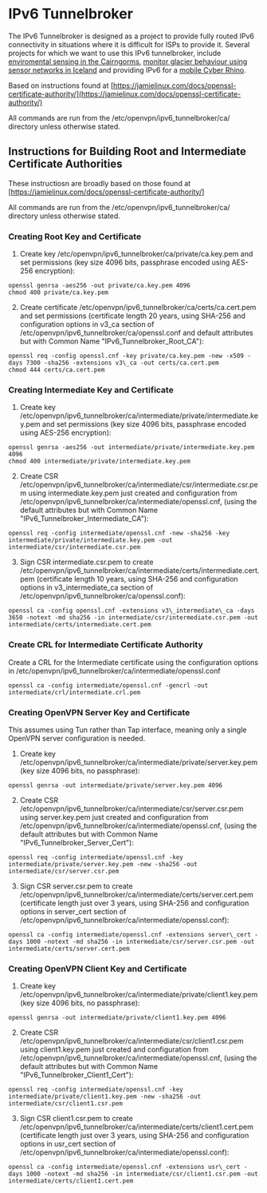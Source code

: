 # IPv6 Tunnelbroker

The IPv6 Tunnelbroker is designed as a project to provide fully routed IPv6 connectivity in situations where it is difficult for ISPs to provide it.  Several projects for which we want to use this IPv6 tunnelbroker, include [enviromental sensing in the Cairngorms](http://mountainsensing.org/), [monitor glacier behaviour using sensor networks in Iceland](http://glacsweb.org) and providing IPv6 for a [mobile Cyber Rhino](http://www.ericatherhino.org).

Based on instructions found at [https://jamielinux.com/docs/openssl-certificate-authority/](https://jamielinux.com/docs/openssl-certificate-authority/)

All commands are run from the /etc/openvpn/ipv6\_tunnelbroker/ca/ directory unless otherwise stated.


## Instructions for Building Root and Intermediate Certificate Authorities
These instructiosn are broadly based on those found at [https://jamielinux.com/docs/openssl-certificate-authority/]

All commands are run from the /etc/openvpn/ipv6\_tunnelbroker/ca/ directory unless otherwise stated.

### Creating Root Key and Certificate

1. Create key /etc/openvpn/ipv6\_tunnelbroker/ca/private/ca.key.pem and set permissions (key size 4096 bits, passphrase encoded using AES-256 encryption):
```
openssl genrsa -aes256 -out private/ca.key.pem 4096
chmod 400 private/ca.key.pem
```

2. Create certificate /etc/openvpn/ipv6\_tunnelbroker/ca/certs/ca.cert.pem and set permissions (certificate length 20 years, using SHA-256 and configuration options in v3\_ca section of /etc/openvpn/ipv6\_tunnelbroker/ca/openssl.conf and default attributes but with Common Name "IPv6\_Tunnelbroker\_Root\_CA"):
```
openssl req -config openssl.cnf -key private/ca.key.pem -new -x509 -days 7300 -sha256 -extensions v3\_ca -out certs/ca.cert.pem
chmod 444 certs/ca.cert.pem
```

### Creating Intermediate Key and Certificate

1. Create key /etc/openvpn/ipv6\_tunnelbroker/ca/intermediate/private/intermediate.key.pem and set permissions (key size 4096 bits, passphrase encoded using AES-256 encryption):
```
openssl genrsa -aes256 -out intermediate/private/intermediate.key.pem 4096
chmod 400 intermediate/private/intermediate.key.pem
```

2. Create CSR /etc/openvpn/ipv6\_tunnelbroker/ca/intermediate/csr/intermediate.csr.pem using intermediate.key.pem just created and configuration from /etc/openvpn/ipv6\_tunnelbroker/ca/intermediate/openssl.cnf, (using the default attributes but with Common Name "IPv6\_Tunnelbroker\_Intermediate\_CA"):
```
openssl req -config intermediate/openssl.cnf -new -sha256 -key intermediate/private/intermediate.key.pem -out intermediate/csr/intermediate.csr.pem
```

3. Sign CSR intermediate.csr.pem to create /etc/openvpn/ipv6\_tunnelbroker/ca/intermediate/certs/intermediate.cert.pem (certificate length 10 years, using SHA-256 and configuration options in v3\_intermediate\_ca section of /etc/openvpn/ipv6\_tunnelbroker/ca/openssl.conf):
```
openssl ca -config openssl.cnf -extensions v3\_intermediate\_ca -days 3650 -notext -md sha256 -in intermediate/csr/intermediate.csr.pem -out intermediate/certs/intermediate.cert.pem
```

### Create CRL for Intermediate Certificate Authority 

Create a CRL for the Intermediate certificate using the configuration options in /etc/openvpn/ipv6\_tunnelbroker/ca/intermediate/openssl.conf
```
openssl ca -config intermediate/openssl.cnf -gencrl -out intermediate/crl/intermediate.crl.pem
```

### Creating OpenVPN Server Key and Certificate

This assumes using Tun rather than Tap interface, meaning only a single OpenVPN server configuration is needed.

1. Create key /etc/openvpn/ipv6\_tunnelbroker/ca/intermediate/private/server.key.pem (key size 4096 bits, no passphrase):
```
openssl genrsa -out intermediate/private/server.key.pem 4096
```

2. Create CSR /etc/openvpn/ipv6\_tunnelbroker/ca/intermediate/csr/server.csr.pem using server.key.pem just created and configuration from /etc/openvpn/ipv6\_tunnelbroker/ca/intermediate/openssl.cnf, (using the default attributes but with Common Name "IPv6\_Tunnelbroker\_Server\_Cert"):
```
openssl req -config intermediate/openssl.cnf -key intermediate/private/server.key.pem -new -sha256 -out intermediate/csr/server.csr.pem
```

3. Sign CSR server.csr.pem to create /etc/openvpn/ipv6\_tunnelbroker/ca/intermediate/certs/server.cert.pem (certificate length just over 3 years, using SHA-256 and configuration options in server\_cert section of /etc/openvpn/ipv6\_tunnelbroker/ca/intermediate/openssl.conf):
```
openssl ca -config intermediate/openssl.cnf -extensions server\_cert -days 1000 -notext -md sha256 -in intermediate/csr/server.csr.pem -out intermediate/certs/server.cert.pem
```

### Creating OpenVPN Client Key and Certificate

1. Create key /etc/openvpn/ipv6\_tunnelbroker/ca/intermediate/private/client1.key.pem (key size 4096 bits, no passphrase):
```
openssl genrsa -out intermediate/private/client1.key.pem 4096
```

2. Create CSR /etc/openvpn/ipv6\_tunnelbroker/ca/intermediate/csr/client1.csr.pem using client1.key.pem just created and configuration from /etc/openvpn/ipv6\_tunnelbroker/ca/intermediate/openssl.cnf, (using the default attributes but with Common Name "IPv6\_Tunnelbroker\_Client1\_Cert"):
```
openssl req -config intermediate/openssl.cnf -key intermediate/private/client1.key.pem -new -sha256 -out intermediate/csr/client1.csr.pem
```
3. Sign CSR client1.csr.pem to create /etc/openvpn/ipv6\_tunnelbroker/ca/intermediate/certs/client1.cert.pem (certificate length just over 3 years, using SHA-256 and configuration options in usr\_cert section of /etc/openvpn/ipv6\_tunnelbroker/ca/intermediate/openssl.conf):
```
openssl ca -config intermediate/openssl.cnf -extensions usr\_cert -days 1000 -notext -md sha256 -in intermediate/csr/client1.csr.pem -out intermediate/certs/client1.cert.pem
```
